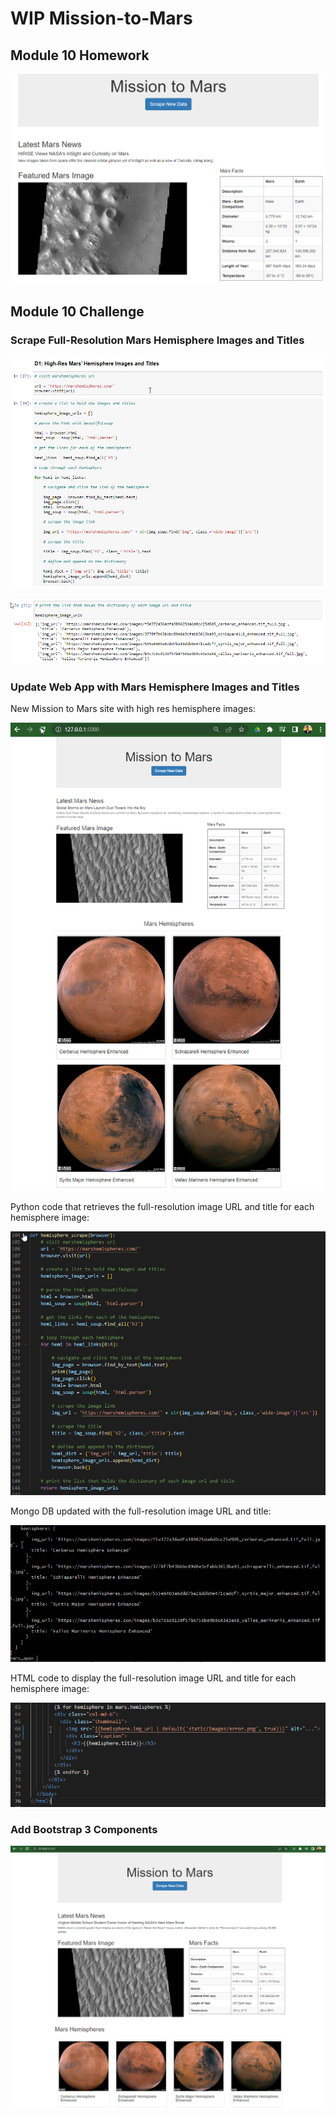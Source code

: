 # WIP Mission-to-Mars
 
## Module 10 Homework
 
![This is an image](https://github.com/krisnagoda/Mission-to-Mars/blob/522d04c6fc2928000f63d13f4b58aa72da42fca9/Mars_Scraping/images/Mars_Mission.png)
 
## Module 10 Challenge

### Scrape Full-Resolution Mars Hemisphere Images and Titles

![This is an image](https://github.com/krisnagoda/Mission-to-Mars/blob/811c61f7ea128db43e87681f358b5a382c9bd311/Mars_Scraping/images/high_res_mars_scrape_code.png)

![This is an image](https://github.com/krisnagoda/Mission-to-Mars/blob/811c61f7ea128db43e87681f358b5a382c9bd311/Mars_Scraping/images/hemisphere_image_urls.png)

### Update Web App with Mars Hemisphere Images and Titles

New Mission to Mars site with high res hemisphere images:

![This is an image](https://github.com/krisnagoda/Mission-to-Mars/blob/55e7f4968c4324094b78b94768ac2eb0131e24ee/Mars_Scraping/images/Mars_Mission_High_Res.png)

Python code that retrieves the full-resolution image URL and title for each hemisphere image:

![This is an image](https://github.com/krisnagoda/Mission-to-Mars/blob/55e7f4968c4324094b78b94768ac2eb0131e24ee/Mars_Scraping/images/high_res_mars_scrape_code_py.png)

Mongo DB updated with the full-resolution image URL and title: 

![This is an image](https://github.com/krisnagoda/Mission-to-Mars/blob/55e7f4968c4324094b78b94768ac2eb0131e24ee/Mars_Scraping/images/high_res_mongo_db.png)

HTML code to display the full-resolution image URL and title for each hemisphere image:

![This is an image](https://github.com/krisnagoda/Mission-to-Mars/blob/55e7f4968c4324094b78b94768ac2eb0131e24ee/Mars_Scraping/images/high_res_html.png)

### Add Bootstrap 3 Components

![This is an image](https://github.com/krisnagoda/Mission-to-Mars/blob/2ba93c8f96e261d0628619653d175f992c5568e6/Mars_Scraping/images/Mars_Mission_High_Res_Formatted.png)
